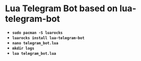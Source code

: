# Lua Telegram Bot based on lua-telegram-bot

- **`sudo pacman -S luarocks`**
- **`luarocks install lua-telegram-bot`**
- **`nano telegram_bot.lua`**
- **`mkdir logs`**
- **`lua telegram_bot.lua`**
